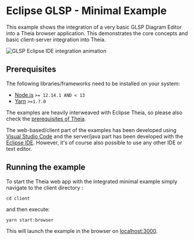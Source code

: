 # Eclipse GLSP - Minimal Example

This example shows the integration of a very basic GLSP Diagram Editor into a Theia browser application. This demonstrates the core concepts and basic client-server integration into Theia.

![GLSP Eclipse IDE integration animation](../../documentation/minimal-example-animated.gif)

## Prerequisites

The following libraries/frameworks need to be installed on your system:

- [Node.js](https://nodejs.org/en/) `>= 12.14.1 AND < 13`
- [Yarn](https://classic.yarnpkg.com/en/docs/install#debian-stable) `>=1.7.0`

The examples are heavily interweaved with Eclipse Theia, so please also check the [prerequisites of Theia](https://github.com/eclipse-theia/theia/blob/master/doc/Developing.md#prerequisites).

The web-based/client part of the examples has been developed using [Visual Studio Code](https://code.visualstudio.com/) and the server/java part has been developed with the [Eclipse IDE](https://www.eclipse.org/ide/). However, it's of course also possible to use any other IDE or text editor.

## Running the example

To start the Theia web app with the integrated minimal example simply navigate to
the client directory :

    cd client

and then execute:

    yarn start:browser

This will launch the example in the browser on [localhost:3000](http://localhost:3000).

